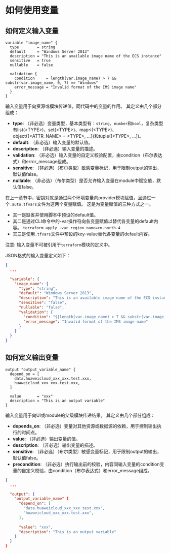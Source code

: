 # 如何使用变量

## 如何定义输入变量

```hcl
variable "image_name" {
  type        = string
  default     = "Windows Server 2013"
  description = "This is an available image name of the ECS instance"
  sensitive   = true
  nullable    = false

  validation {
    condition     = length(var.image_name) > 7 && substr(var.image_name, 0, 7) == "Windows"
    error_message = "Invalid format of the IMS image name"
  }
}
```

输入变量用于向资源或模块传递值，同代码中的变量的作用。
其定义由几个部分组成：
+ **type**: （非必选）变量类型，基本类型有：`string`、`number`和`bool`，复杂类型有list(\<TYPE\>)、set(\<TYPE\>)、map<(\<TYPE\>)、object({\<ATTR_NAME\> = \<TYPE\>, ...})和tuple([\<TYPE\>, ...])。
+ **default**: （非必选）输入变量的默认值。
+ **description**: （非必选）输入变量的描述。
+ **validation**: （非必选）输入变量的自定义校验配置，由condition（布尔表达式）和error_message组成。
+ **sensitive**: （非必选）（布尔类型）敏感变量标记，用于限制output的输出，默认值false。
+ **nullable**: （非必选）（布尔类型）是否允许输入变量在module中赋空值，默认值false。

在上一章节中，密钥对就是通过两个环境变量向provider模块赋值，且通过一个`.auto.tfvars`文件为这两个变量赋值。
这是为变量赋值的三种方式之一。
+ 其一是缺省并使用脚本中预设的default值。
+ 其二是通过CLI命令中的-var操作符向各变量赋值以替代各变量的default内容。
  `terraform apply -var region_name=cn-north-4`
+ 其三是使用`.tfvars`文件中预设的key-value替代各变量的default内容。

注意: 输入变量不可被引用于`terraform`模块的定义中。

JSON格式的输入变量定义如下：

```json
{
  ...

  "variable": {
    "image_name": {
      "type": "string",
      "default": "Windows Server 2013",
      "description": "This is an available image name of the ECS instance",
      "sensitive": "false",
      "nullable": "false",
      "validation": {
        "condition": "${length(var.image_name) > 7 && substr(var.image_name, 0, 7) == \"Windows\"}",
        "error_message": "Invalid format of the IMS image name"
      }
    }
  }
}
```

## 如何定义输出变量

```hcl
output "output_variable_name" {
  depend_on = [
    data.huaweicloud_xxx_xxx.test.xxx,
    huaweicloud_xxx_xxx.test.xxx,
  ]

  value       = "xxx"
  description = "This is an output variable"
}
```

输入变量用于向UI或module的父级模块传递结果。
其定义由几个部分组成：
+ **depends_on**: （非必选）变量对其他资源或数据源的依赖，用于控制输出执行的时间点。
+ **value**: （非必选）输出变量的值。
+ **description**: （非必选）输出变量的描述。
+ **sensitive**: （非必选）（布尔类型）敏感变量标记，用于限制output的输出，默认值false。
+ **precondition**: （非必选）执行输出前的校验，内容同输入变量的condition变量的自定义校验，由condition（布尔表达式）和error_message组成。

```json
{
  ...

  "output": {
    "output_variable_name" {
      "depend_on": [
        "data.huaweicloud_xxx_xxx.test.xxx",
        "huaweicloud_xxx_xxx.test.xxx",
      ],
    
      "value": "xxx",
      "description": "This is an output variable"
    }
  }
}
```
